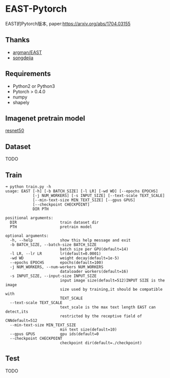 # EAST-Pytorch
EAST的Pytorch版本, paper:https://arxiv.org/abs/1704.03155

## Thanks
- [argman/EAST](https://github.com/argman/EAST)
- [songdejia](https://github.com/songdejia/EAST)

## Requirements
- Python2 or Python3
- Pytorch > 0.4.0
- numpy
- shapely

## Imagenet pretrain model
[resnet50](https://download.pytorch.org/models/resnet50-19c8e357.pth)

## Dataset
TODO

## Train
```
➜ python train.py -h
usage: EAST [-h] [-b BATCH_SIZE] [-l LR] [-wd WD] [--epochs EPOCHS]
            [-j NUM_WORKERS] [-s INPUT_SIZE] [--text-scale TEXT_SCALE]
            [--min-text-size MIN_TEXT_SIZE] [--gpus GPUS]
            [--checkpoint CHECKPOINT]
            DIR PTH

positional arguments:
  DIR                   train dataset dir
  PTH                   pretrain model

optional arguments:
  -h, --help            show this help message and exit
  -b BATCH_SIZE, --batch-size BATCH_SIZE
                        batch size per GPU(default=14)
  -l LR, --lr LR        lr(default=0.0001)
  -wd WD                weight decay(default=1e-5)
  --epochs EPOCHS       epochs(default=100)
  -j NUM_WORKERS, --num-workers NUM_WORKERS
                        dataloader workers(default=16)
  -s INPUT_SIZE, --input-size INPUT_SIZE
                        input image size(default=512)INPUT SIZE is the image
                        size used by training,it should be compatible with
                        TEXT_SCALE
  --text-scale TEXT_SCALE
                        text_scale is the max text length EAST can detect,its
                        restricted by the receptive field of CNNdefault=512
  --min-text-size MIN_TEXT_SIZE
                        min text size(default=10)
  --gpus GPUS           gpu ids(default=0
  --checkpoint CHECKPOINT
                        checkpoint dir(default=./checkpoint)
```

## Test
TODO
